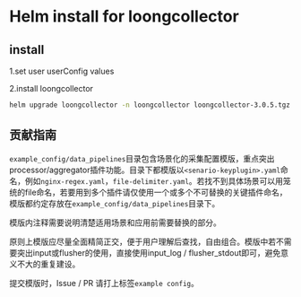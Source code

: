 # Helm install for loongcollector

## install
1.set user userConfig values

2.install loongcollector
```bash
helm upgrade loongcollector -n loongcollector loongcollector-3.0.5.tgz -i --create-namespace
```

## 贡献指南

`example_config/data_pipelines`目录包含场景化的采集配置模版，重点突出processor/aggregator插件功能。目录下都模版以`<senario-keyplugin>.yaml`命名，例如`nginx-regex.yaml`，`file-delimiter.yaml`。若找不到具体场景可以用笼统的file命名，若要用到多个插件请仅使用一个或多个不可替换的关键插件命名，模版都约定存放在`example_config/data_pipelines`目录下。

模版内注释需要说明清楚适用场景和应用前需要替换的部分。

原则上模版应尽量全面精简正交，便于用户理解后查找，自由组合。模版中若不需要突出input或flusher的使用，直接使用input_log / flusher_stdout即可，避免意义不大的重复建设。

提交模版时，Issue / PR 请打上标签`example config`。
